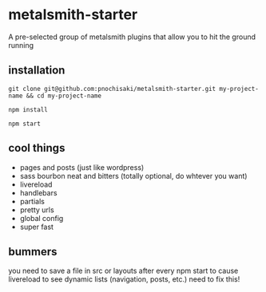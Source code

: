 # metalsmith-starter
A pre-selected group of metalsmith plugins that allow you to hit the ground running

## installation
`git clone git@github.com:pnochisaki/metalsmith-starter.git my-project-name && cd my-project-name`

`npm install`

`npm start`

## cool things
* pages and posts (just like wordpress)
* sass bourbon neat and bitters (totally optional, do whtever you want)
* livereload
* handlebars
* partials
* pretty urls
* global config
* super fast

## bummers
you need to save a file in src or layouts after every npm start to cause livereload to see dynamic lists (navigation, posts, etc.) need to fix this!